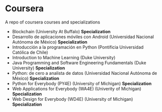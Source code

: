 <h1> Coursera </h1>
<p>A repo of coursera courses and specializations</p>
<ul>
  <li>Blockchain (University At Buffalo) <strong>Specialization</strong></li>
  <li>Desarrollo de aplicaciones móviles con Android (Universidad Nacional Autónoma de México) <strong>Specialization</strong></li>
  <li>Introducción a la programación en Python (Pontificia Universidad Católica de Chile)</li>
  <li>Introduction to Machine Learning (Duke University)</li>
  <li>Java Programming and Software Engineering Fundamentals (Duke University) <strong>Specialization</strong></li>
  <li>Python: de cero a analista de datos (Universidad Nacional Autónoma de México) <strong>Specialization</strong></li>
  <li>Python for Everybody (PY4E) (University of Michigan) <strong>Specialization</strong></li>
  <li>Web Applications for Everybody (WA4E) (Univerity of Michigan) <strong>Specialization</strong></li>
  <li>Web Design for Everybody (WD4E) (University of Michigan) <strong>Specialization</strong></li>
</ul>
